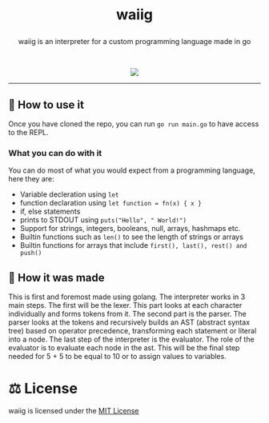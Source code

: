 # <p align="center">waiig</p>
 <p align="center">waiig is an interpreter for a custom programming language made in go</p>
 <br>
 <p align="center"> <img src="https://ziadoua.github.io/m3-Markdown-Badges/badges/Go/go1.svg" /> </p>
<hr>

## 🤔 How to use it
Once you have cloned the repo, you can run ```go run main.go``` to have access to the REPL. 

### What you can do with it
You can do most of what you would expect from a programming language, here they are:
- Variable decleration using `let`
- function declaration using `let function = fn(x) { x }`
- if, else statements
- prints to STDOUT using `puts("Hello", " World!")`
- Support for strings, integers, booleans, null, arrays, hashmaps etc.
- Builtin functions such as `len()` to see the length of strings or arrays
- Builtin functions for arrays that include `first(), last(), rest() and push()`

## 🤨 How it was made

This is first and foremost made using golang. The interpreter works in 3 main steps. The first will be the lexer. This part looks at each character individually and forms tokens from it. The second part is the parser. The parser looks at the tokens and recursively builds an AST (abstract syntax tree) based on operator precedence, transforming each statement or literal into a node. The last step of the interpreter is the evaluator. The role of the evaluator is to evaluate each node in the ast. This will be the final step needed for 5 + 5 to be equal to 10 or to assign values to variables.

# ⚖️ License
waiig is licensed under the [MIT License](LICENSE)
